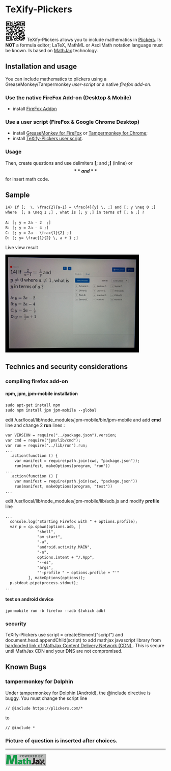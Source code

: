 # TeXify-Plickers
<img src="LOGO.png" width="64"> TeXify-Plickers allows you to include mathematics in [Plickers](https://plickers.com). Is **NOT** a formula editor; LaTeX, MathML or AsciiMath notation language must be known. Is based on [MathJax](https://www.mathjax.org/) technology.

## Installation and usage

You can include mathematics to plickers using a GreaseMonkey/Tampermonkey _user-script_ or a native _firefox add-on_.

### Use the native FireFox Add-on (Desktop & Mobile)

* install [FireFox Addon](https://github.com/obook/TeXify-Plickers/blob/master/texifyplickers-0.0.9-an+fx.xpi?raw=true)

### Use a user script (FireFox & Google Chrome Desktop)

* install [GreaseMonkey for FireFox](https://addons.mozilla.org/fr/firefox/addon/greasemonkey/) or [Tampermonkey for Chrome](https://chrome.google.com/webstore/detail/tampermonkey/dhdgffkkebhmkfjojejmpbldmpobfkfo);
* install [TeXify-Plickers user script](https://raw.githubusercontent.com/obook/TeXify-Plickers/master/user-script/TeXify-Plickers.user.js).

### Usage
Then, create questions and use delimiters **[;** and **;]** (inline) or **$$** and **$$** for insert math code.

## Sample
```
14) If [;  \, \frac{2}{a-1} = \frac{4}{y} \, ;] and [; y \neq 0 ;] where  [; a \neq 1 ;] , what is [; y ;] in terms of [; a ;] ?

A: [; y = 2a - 2  ;]
B: [; y = 2a - 4 ;]
C: [; y = 2a - \frac{1}{2} ;]
D: [; y= \frac{1}{2} \, a + 1 ;]
```

Live view result

<img src="screen-view.png" width="420">

## Technics and security considerations

### compiling firefox add-on

#### npm, jpm, jpm-mobile installation
```
sudo apt-get install npm
sudo npm install jpm jpm-mobile --global
```
edit /usr/local/lib/node\_modules/jpm-mobile/bin/jpm-mobile and add **cmd** line and change 2 **run** lines :

```
var VERSION = require("../package.json").version;
var cmd = require("jpm/lib/cmd");
var run = require("../lib/run").run;
...
  .action(function () {
    var manifest = require(path.join(cwd, "package.json"));
    run(manifest, makeOptions(program, "run"))
...
  .action(function () {
    var manifest = require(path.join(cwd, "package.json"))
    run(manifest, makeOptions(program, "test"))
...
```
edit /usr/local/lib/node\_modules/jpm-mobile/lib/adb.js and modify **profile** line

```
...
  console.log("Starting Firefox with " + options.profile);
  var p = cp.spawn(options.adb, [
              "shell",
              "am start",
              "-a",
              "android.activity.MAIN",
              "-n",
              options.intent + "/.App",
              "--es",
              "args",
              "'-profile " + options.profile + "'"
          ], makeOptions(options));
  p.stdout.pipe(process.stdout);
...
```

#### test on android device
```
jpm-mobile run -b firefox --adb $(which adb)
```

### security
TeXify-Plickers use script = createElement("script") and document.head.appendChild(script) to add mathjax javascript library from [hardcoded link of MathJax Content Delivery Network (CDN) ](https://cdn.mathjax.org/mathjax/latest/MathJax.js?config=TeX-MML-AM_CHTML). This is secure until MathJax CDN and your DNS are not compromised.

## Known Bugs

### tampermonkey for Dolphin

Under tampermonkey for Dolphin (Android), the @include directive is buggy. You must change the script line

```
// @include https://plickers.com/*
```
to

```
// @include *
```

### Picture of question is inserted after choices.

*************************************************************************************************************
<img src="badge.gif" width="128">

